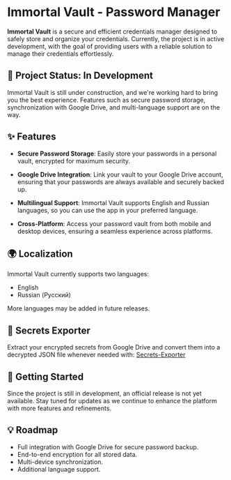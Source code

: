 # Immortal Vault - Password Manager

**Immortal Vault** is a secure and efficient credentials manager designed to safely store and organize your credentials. Currently, the project is in active development, with the goal of providing users with a reliable solution to manage their credentials effortlessly.

## 🚧 Project Status: In Development
Immortal Vault is still under construction, and we're working hard to bring you the best experience. Features such as secure password storage, synchronization with Google Drive, and multi-language support are on the way.

## ✨ Features

- **Secure Password Storage**: Easily store your passwords in a personal vault, encrypted for maximum security.
  
- **Google Drive Integration**: Link your vault to your Google Drive account, ensuring that your passwords are always available and securely backed up.

- **Multilingual Support**: Immortal Vault supports English and Russian languages, so you can use the app in your preferred language.

- **Cross-Platform**: Access your password vault from both mobile and desktop devices, ensuring a seamless experience across platforms.

## 🌍 Localization
Immortal Vault currently supports two languages:
- English
- Russian (Русский)

More languages may be added in future releases.

## 🔧 Secrets Exporter
Extract your encrypted secrets from Google Drive and convert them into a decrypted JSON file whenever needed with: [Secrets-Exporter](https://github.com/Immortal-Vault/Secrets-Exporter)

## 🚀 Getting Started

Since the project is still in development, an official release is not yet available. Stay tuned for updates as we continue to enhance the platform with more features and refinements.

## 💡 Roadmap
- Full integration with Google Drive for secure password backup.
- End-to-end encryption for all stored data.
- Multi-device synchronization.
- Additional language support.

